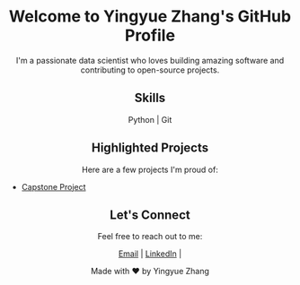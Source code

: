 <!-- Header Section -->
<h1 align="center">Welcome to Yingyue Zhang's GitHub Profile</h1>

<!-- Description Section -->
<p align="center">I'm a passionate data scientist who loves building amazing software and contributing to open-source projects.</p>

<!-- Skills Section -->
<h2 align="center">Skills</h2>
<p align="center"> Python | Git</p>

<!-- Projects Section -->
<h2 align="center">Highlighted Projects</h2>
<p align="center">Here are a few projects I'm proud of:</p>
<ul>
  <li><a href="https://github.com/pinkplant/finalCaptstone.git">Capstone Project </a>
</ul>

<!-- Contact Section -->
<h2 align="center">Let's Connect</h2>
<p align="center">Feel free to reach out to me:</p>
<p align="center">
  <a href="mailto:ivy4611@icloud.com">Email</a> |
  <a href="https://www.linkedin.com/in/ivy-zhang-010500241/">LinkedIn</a> |
</p>

<!-- Footer Section -->
<p align="center">Made with ❤️ by Yingyue Zhang</p>